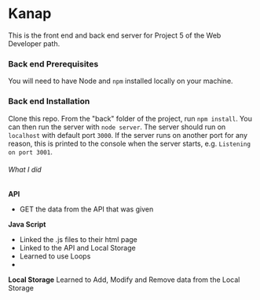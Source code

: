 # Kanap #

This is the front end and back end server for Project 5 of the Web Developer path.

### Back end Prerequisites ###

You will need to have Node and `npm` installed locally on your machine.

### Back end Installation ###

Clone this repo. From the "back" folder of the project, run `npm install`. You 
can then run the server with `node server`. 
The server should run on `localhost` with default port `3000`. If the
server runs on another port for any reason, this is printed to the
console when the server starts, e.g. `Listening on port 3001`.

###### What I did ######

**API**
- GET the data from the API that was given

**Java Script**
- Linked the .js files to their html page
- Linked to the API and Local Storage
- Learned to use Loops
- 

**Local Storage**
Learned to Add, Modify and Remove data from the Local Storage
